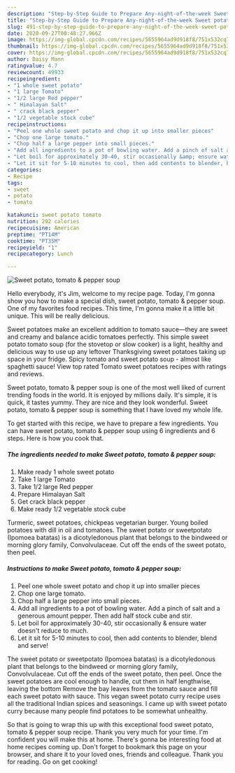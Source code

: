 ```yaml
---
description: "Step-by-Step Guide to Prepare Any-night-of-the-week Sweet potato, tomato &amp;amp; pepper soup"
title: "Step-by-Step Guide to Prepare Any-night-of-the-week Sweet potato, tomato &amp;amp; pepper soup"
slug: 491-step-by-step-guide-to-prepare-any-night-of-the-week-sweet-potato-tomato-and-amp-pepper-soup
date: 2020-09-27T00:48:27.966Z
image: https://img-global.cpcdn.com/recipes/5655964ad9d918f8/751x532cq70/sweet-potato-tomato-pepper-soup-recipe-main-photo.jpg
thumbnail: https://img-global.cpcdn.com/recipes/5655964ad9d918f8/751x532cq70/sweet-potato-tomato-pepper-soup-recipe-main-photo.jpg
cover: https://img-global.cpcdn.com/recipes/5655964ad9d918f8/751x532cq70/sweet-potato-tomato-pepper-soup-recipe-main-photo.jpg
author: Daisy Mann
ratingvalue: 4.7
reviewcount: 49933
recipeingredient:
- "1 whole sweet potato"
- "1 large Tomato"
- "1/2 large Red pepper"
- " Himalayan Salt"
- " crack black pepper"
- "1/2 vegetable stock cube"
recipeinstructions:
- "Peel one whole sweet potato and chop it up into smaller pieces"
- "Chop one large tomato."
- "Chop half a large pepper into small pieces."
- "Add all ingredients to a pot of bowling water. Add a pinch of salt and a generous amount pepper. Then add half stock cube and stir."
- "Let boil for approximately 30-40, stir occasionally &amp; ensure water doesn&#39;t reduce to much."
- "Let it sit for 5-10 minutes to cool, then add contents to blender, blend and serve!"
categories:
- Recipe
tags:
- sweet
- potato
- tomato

katakunci: sweet potato tomato 
nutrition: 292 calories
recipecuisine: American
preptime: "PT14M"
cooktime: "PT35M"
recipeyield: "1"
recipecategory: Lunch

---
```



![Sweet potato, tomato &amp; pepper soup](https://img-global.cpcdn.com/recipes/5655964ad9d918f8/751x532cq70/sweet-potato-tomato-pepper-soup-recipe-main-photo.jpg)

Hello everybody, it's Jim, welcome to my recipe page. Today, I'm gonna show you how to make a special dish, sweet potato, tomato &amp; pepper soup. One of my favorites food recipes. This time, I'm gonna make it a little bit unique. This will be really delicious.

Sweet potatoes make an excellent addition to tomato sauce—they are sweet and creamy and balance acidic tomatoes perfectly. This simple sweet potato tomato soup (for the stovetop or slow cooker) is a light, healthy and delicious way to use up any leftover Thanksgiving sweet potatoes taking up space in your fridge. Spicy tomato and sweet potato soup - almost like spaghetti sauce! View top rated Tomato sweet potatoes recipes with ratings and reviews.

Sweet potato, tomato &amp; pepper soup is one of the most well liked of current trending foods in the world. It is enjoyed by millions daily. It's simple, it is quick, it tastes yummy. They are nice and they look wonderful. Sweet potato, tomato &amp; pepper soup is something that I have loved my whole life.


To get started with this recipe, we have to prepare a few ingredients. You can have sweet potato, tomato &amp; pepper soup using 6 ingredients and 6 steps. Here is how you cook that.

<!--inarticleads1-->

##### The ingredients needed to make Sweet potato, tomato &amp; pepper soup:

1. Make ready 1 whole sweet potato
1. Take 1 large Tomato
1. Take 1/2 large Red pepper
1. Prepare  Himalayan Salt
1. Get  crack black pepper
1. Make ready 1/2 vegetable stock cube


Turmeric, sweet potatoes, chickpeas vegetarian burger. Young boiled potatoes with dill in oil and tomatoes. The sweet potato or sweetpotato (Ipomoea batatas) is a dicotyledonous plant that belongs to the bindweed or morning glory family, Convolvulaceae. Cut off the ends of the sweet potato, then peel. 

<!--inarticleads2-->

##### Instructions to make Sweet potato, tomato &amp; pepper soup:

1. Peel one whole sweet potato and chop it up into smaller pieces
1. Chop one large tomato.
1. Chop half a large pepper into small pieces.
1. Add all ingredients to a pot of bowling water. Add a pinch of salt and a generous amount pepper. Then add half stock cube and stir.
1. Let boil for approximately 30-40, stir occasionally &amp; ensure water doesn&#39;t reduce to much.
1. Let it sit for 5-10 minutes to cool, then add contents to blender, blend and serve!


The sweet potato or sweetpotato (Ipomoea batatas) is a dicotyledonous plant that belongs to the bindweed or morning glory family, Convolvulaceae. Cut off the ends of the sweet potato, then peel. Once the sweet potatoes are cool enough to handle, cut them in half lengthwise, leaving the bottom Remove the bay leaves from the tomato sauce and fill each sweet potato with sauce. This vegan sweet potato curry recipe uses all the traditional Indian spices and seasonings. I came up with sweet potato curry because many people find potatoes to be somewhat unhealthy. 

So that is going to wrap this up with this exceptional food sweet potato, tomato &amp; pepper soup recipe. Thank you very much for your time. I'm confident you will make this at home. There's gonna be interesting food at home recipes coming up. Don't forget to bookmark this page on your browser, and share it to your loved ones, friends and colleague. Thank you for reading. Go on get cooking!
